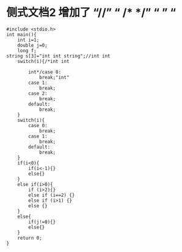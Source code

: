 # 侧式文档2 增加了 “//”  “ /* */”   “ ” “
    #include <stdio.h>
    int main(){
        int i=1;
        double j=0;
        long f;
    string s[3]="int int string";//int int
        switch(i){/*int int

            int*/case 0:
                break;"int"
            case 1:
                break;
            case 2:
                break;
            default:
                break;
        }
        switch(i){
            case 0:
                break;
            case 1:
                break;
            default:
                break;
        }
        if(i<0){
            if(i<-1){}
            else{}
        }
        else if(i>0){
            if (i>2){}
            else if (i==2) {}
            else if (i>1) {}
            else {}
        }
        else{
            if(j!=0){}
            else{}
        }
        return 0;
    }
